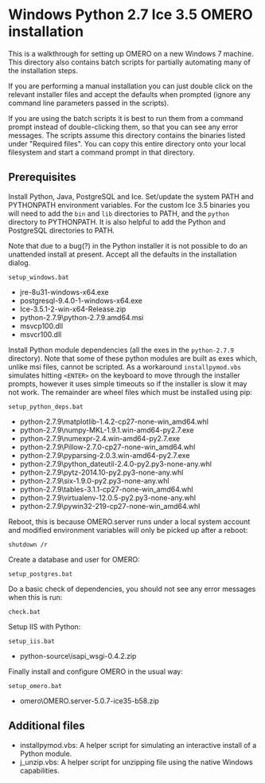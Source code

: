 Windows Python 2.7 Ice 3.5 OMERO installation
=============================================

This is a walkthrough for setting up OMERO on a new Windows 7 machine. This directory also contains batch scripts for partially automating many of the installation steps.

If you are performing a manual installation you can just double click on the relevant installer files and accept the defaults when prompted (ignore any command line parameters passed in the scripts).

If you are using the batch scripts it is best to run them from a command prompt instead of double-clicking them, so that you can see any error messages. The scripts assume this directory contains the binaries listed under "Required files". You can copy this entire directory onto your local filesystem and start a command prompt in that directory.


Prerequisites
-------------

Install Python, Java, PostgreSQL and Ice. Set/update the system PATH and PYTHONPATH environment variables. For the custom Ice 3.5 binaries you will need to add the `bin` and `lib` directories to PATH, and the `python` directory to PYTHONPATH. It is also helpful to add the Python and PostgreSQL directories to PATH.

Note that due to a bug(?) in the Python installer it is not possible to do an unattended install at present. Accept all the defaults in the installation dialog.

    setup_windows.bat

- jre-8u31-windows-x64.exe
- postgresql-9.4.0-1-windows-x64.exe
- Ice-3.5.1-2-win-x64-Release.zip
- python-2.7.9\python-2.7.9.amd64.msi
- msvcp100.dll
- msvcr100.dll

Install Python module dependencies (all the exes in the `python-2.7.9` directory). Note that some of these python modules are built as exes which, unlike msi files, cannot be scripted. As a workaround `installpymod.vbs` simulates hitting `<ENTER>` on the keyboard to move through the installer prompts, however it uses simple timeouts so if the installer is slow it may not work. The remainder are wheel files which must be installed using pip:

    setup_python_deps.bat

- python-2.7.9\matplotlib-1.4.2-cp27-none-win_amd64.whl
- python-2.7.9\numpy-MKL-1.9.1.win-amd64-py2.7.exe
- python-2.7.9\numexpr-2.4.win-amd64-py2.7.exe
- python-2.7.9\Pillow-2.7.0-cp27-none-win_amd64.whl
- python-2.7.9\pyparsing-2.0.3.win-amd64-py2.7.exe
- python-2.7.9\python_dateutil-2.4.0-py2.py3-none-any.whl
- python-2.7.9\pytz-2014.10-py2.py3-none-any.whl
- python-2.7.9\six-1.9.0-py2.py3-none-any.whl
- python-2.7.9\tables-3.1.1-cp27-none-win_amd64.whl
- python-2.7.9\virtualenv-12.0.5-py2.py3-none-any.whl
- python-2.7.9\pywin32-219-cp27-none-win_amd64.whl

Reboot, this is because OMERO.server runs under a local system account and modified environment variables will only be picked up after a reboot:

    shutdown /r

Create a database and user for OMERO:

    setup_postgres.bat

Do a basic check of dependencies, you should not see any error messages when this is run:

    check.bat

Setup IIS with Python:

    setup_iis.bat

- python-source\isapi_wsgi-0.4.2.zip

Finally install and configure OMERO in the usual way:

    setup_omero.bat

- omero\OMERO.server-5.0.7-ice35-b58.zip


Additional files
----------------

- installpymod.vbs: A helper script for simulating an interactive install of a Python module.
- j_unzip.vbs: A helper script for unzipping file using the native Windows capabilities.
